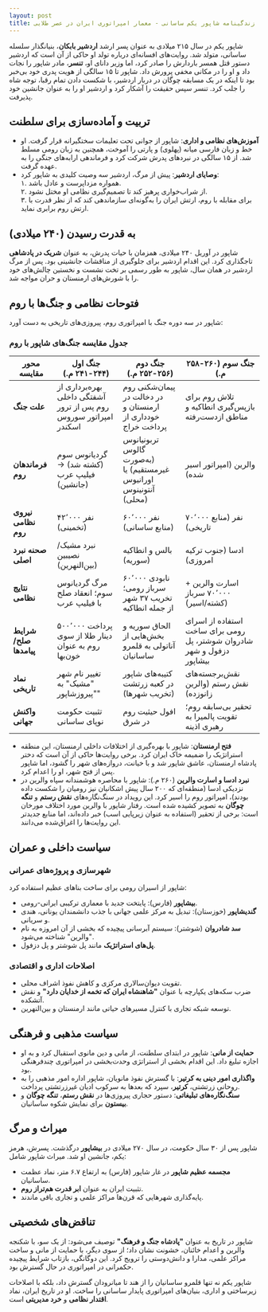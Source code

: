 ```yaml
---
layout: post
title: زندگینامه شاپور یکم ساسانی - معمار امپراتوری ایران در عصر طلایی
---
```


شاپور یکم در سال ۲۱۵ میلادی به عنوان پسر ارشد **اردشیر بابکان**، بنیانگذار سلسله ساسانی، متولد شد. روایت‌های افسانه‌ای درباره تولد او حاکی از آن است که اردشیر دستور قتل همسر باردارش را صادر کرد، اما وزیر دانای او، **تنسر**، مادر شاپور را نجات داد و او را در مکانی مخفی پرورش داد. شاپور تا ۱۵ سالگی از هویت پدری خود بی‌خبر بود تا اینکه در یک مسابقه چوگان در دربار اردشیر، با شکست دادن تمام رقبا، توجه شاه را جلب کرد. تنسر سپس حقیقت را آشکار کرد و اردشیر او را به عنوان جانشین خود پذیرفت.

## تربیت و آماده‌سازی برای سلطنت
- **آموزش‌های نظامی و اداری**: شاپور از جوانی تحت تعلیمات سختگیرانه قرار گرفت. او خط و زبان فارسی میانه (پهلوی) و پارتی را آموخت، همچنین به زبان رومی مسلط شد. از ۱۵ سالگی در نبردهای پدرش شرکت کرد و فرماندهی ارابه‌های جنگی را به عهده گرفت.
- **وصایای اردشیر**: پیش از مرگ، اردشیر سه وصیت کلیدی به شاپور کرد:  
  ۱. همواره مزداپرست و عادل باشد.  
  ۲. از شراب‌خواری پرهیز کند تا تصمیم‌گیری نظامی او مختل نشود.  
  ۳. برای مقابله با روم، ارتش ایران را به‌گونه‌ای سازماندهی کند که از نظر قدرت با ارتش روم برابری نماید.

## به قدرت رسیدن (۲۴۰ میلادی)
شاپور در آوریل ۲۴۰ میلادی، همزمان با حیات پدرش، به عنوان **شریک در پادشاهی** تاجگذاری کرد. این اقدام اردشیر برای جلوگیری از مناقشات جانشینی بود. پس از مرگ اردشیر در همان سال، شاپور به طور رسمی بر تخت نشست و نخستین چالش‌های خود را با شورش‌های ارمنستان و حران مواجه شد.

## فتوحات نظامی و جنگ‌ها با روم
شاپور در سه دوره جنگ با امپراتوری روم، پیروزی‌های تاریخی به دست آورد:

### جدول مقایسه جنگ‌های شاپور با روم

| **محور مقایسه**       | **جنگ اول (۲۴۴-۲۴۱ م.)**                     | **جنگ دوم (۲۵۶-۲۵۲ م.)**                          | **جنگ سوم (۲۶۰-۲۵۸ م.)**                          |
|------------------------|--------------------------------------------|------------------------------------------------|--------------------------------------------------|
| **علت جنگ**           | بهره‌برداری از آشفتگی داخلی روم پس از ترور امپراتور سوروس اسکندر  | پیمان‌شکنی روم در دخالت در ارمنستان و خودداری از پرداخت خراج  | تلاش روم برای بازپس‌گیری انطاکیه و مناطق ازدست‌رفته  |
| **فرماندهان روم**     | گردیانوس سوم (کشته شد) → فیلیپ عرب (جانشین)  | تربونیانوس گالوس (به‌صورت غیرمستقیم) یا اورانیوس آنتونینوس (محلی)  | والرین (امپراتور اسیر شده)  |
| **نیروی نظامی روم**   | ۴۲٬۰۰۰ نفر (تخمینی)            | ۶۰٬۰۰۰ نفر (منابع ساسانی)          | ۷۰٬۰۰۰ نفر (منابع تاریخی)  |
| **صحنه نبرد اصلی**    | نبرد مشیک/نصیبین (بین‌النهرین)  | بالس و انطاکیه (سوریه)             | ادسا (جنوب ترکیه امروزی)  |
| **نتایج نظامی**       | مرگ گردیانوس سوم؛ انعقاد صلح با فیلیپ عرب  | نابودی ۶۰٬۰۰۰ سرباز رومی؛ تخریب ۳۷ شهر از جمله انطاکیه  | اسارت والرین + ۷۰٬۰۰۰ سرباز (کشته/اسیر)  |
| **شرایط صلح/پیامدها** | پرداخت ۵۰۰٬۰۰۰ دینار طلا از سوی روم به عنوان خون‌بها  | الحاق سوریه و بخش‌هایی از آناتولی به قلمرو ساسانیان  | استفاده از اسرای رومی برای ساخت شادروان شوشتر، پل دزفول و شهر بیشاپور  |
| **نماد تاریخی**       | تغییر نام شهر "مشیک" به "پیروزشاپور"  | کتیبه‌های شاپور در کعبه زرتشت (تخریب شهرها)  | نقش‌برجسته‌های نقش رستم (والرین زانوزده)  |
| **واکنش جهانی**       | تثبیت حکومت نوپای ساسانی      | افول حیثیت روم در شرق              | تحقیر بی‌سابقه روم؛ تقویت پالمیرا به رهبری اذینه  |

- **فتح ارمنستان**: شاپور با بهره‌گیری از اختلافات داخلی ارمنستان، این منطقه استراتژیک را ضمیمه خاک ایران کرد. برخی روایت‌ها حاکی از آن است که دختر پادشاه ارمنستان، عاشق شاپور شد و با خیانت، دروازه‌های شهر را گشود، اما شاپور پس از فتح شهر، او را اعدام کرد.
- **نبرد ادسا و اسارت والرین** (۲۶۰ م.): شاپور با محاصره هوشمندانه سپاه والرین در نزدیکی ادسا (منطقه‌ای که ۲۰۰ سال پیش اشکانیان نیز رومیان را شکست داده بودند)، امپراتور روم را اسیر کرد. این رویداد در سنگ‌نگاره‌های **نقش رستم** و **تنگه چوگان** به تصویر کشیده شده است. رفتار شاپور با والرین مورد اختلاف مورخان است: برخی از تحقیر (استفاده به عنوان زیرپایی اسب) خبر داده‌اند، اما منابع جدیدتر این روایت‌ها را اغراق‌شده می‌دانند.

## سیاست داخلی و عمران
### شهرسازی و پروژه‌های عمرانی
شاپور از اسیران رومی برای ساخت بناهای عظیم استفاده کرد:
- **بیشاپور** (فارس): پایتخت جدید با معماری ترکیبی ایرانی-رومی.
- **گندیشاپور** (خوزستان): تبدیل به مرکز علمی جهانی با جذب دانشمندان یونانی، هندی و سریانی.
- **سد شادروان** (شوشتر): سیستم آبرسانی پیچیده که بخشی از آن امروزه به نام "والرین" شناخته می‌شود.
- **پل‌های استراتژیک** مانند پل شوشتر و پل دزفول.

### اصلاحات اداری و اقتصادی
- تقویت دیوان‌سالاری مرکزی و کاهش نفوذ اشراف محلی.
- ضرب سکه‌های یکپارچه با عنوان **"شاهنشاه ایران که تخمه از خدایان دارد"** و نقش آتشکده.
- توسعه شبکه تجاری با کنترل مسیرهای حیاتی مانند ارمنستان و بین‌النهرین.

## سیاست مذهبی و فرهنگی
- **حمایت از مانی**: شاپور در ابتدای سلطنت، از مانی و دین مانوی استقبال کرد و به او اجازه تبلیغ داد. این اقدام بخشی از استراتژی وحدت‌بخشی در امپراتوری چندفرهنگی بود.
- **واگذاری امور دینی به کرتیر**: با گسترش نفوذ مانویان، شاپور اداره امور مذهبی را به روحانی زرتشتی، **کرتیر**، سپرد که بعدها به سرکوب ادیان غیرزرتشتی پرداخت.
- **سنگ‌نگاره‌های تبلیغاتی**: دستور حجاری پیروزی‌ها در **نقش رستم**، **تنگه چوگان** و **بیستون** برای نمایش شکوه ساسانیان.

## میراث و مرگ
شاپور پس از ۳۰ سال حکومت، در سال ۲۷۰ میلادی در **بیشاپور** درگذشت. پسرش، هرمز یکم، جانشین او شد. میراث شاپور شامل:
- **مجسمه عظیم شاپور** در غار شاپور (فارس) به ارتفاع ۶.۷ متر، نماد عظمت ساسانیان.
- تثبیت ایران به عنوان **ابر قدرت هم‌تراز روم**.
- پایه‌گذاری شهرهایی که قرن‌ها مراکز علمی و تجاری باقی ماندند.

## تناقض‌های شخصیتی
شاپور در تاریخ به عنوان **"پادشاه جنگ و فرهنگ"** توصیف می‌شود: از یک سو، با شکنجه والرین و اعدام خائنان، خشونت نشان داد؛ از سوی دیگر، با حمایت از مانی و ساخت مراکز علمی، مدارا و دانش‌دوستی را ترویج کرد. این دوگانگی، بازتاب شرایط پیچیده حکمرانی در امپراتوری در حال گسترش بود.

شاپور یکم نه تنها قلمرو ساسانیان را از هند تا میانرودان گسترش داد، بلکه با اصلاحات زیرساختی و اداری، بنیان‌های امپراتوری پایدار ساسانی را ساخت. او در تاریخ ایران، نماد **اقتدار نظامی** و **خرد مدیریتی** است.
